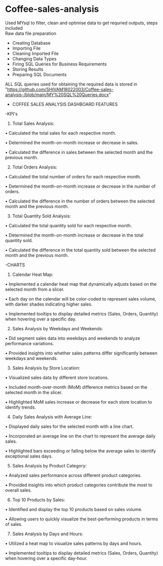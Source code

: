 # Coffee-sales-analysis

Used MYsql to filter, clean and optimise data to get requried outputs, steps included  
Raw data file preparation
- Creating Database
- Importing File
- Cleaning Imported File
- Changing Data Types
- Firing SQL Queries for Business Requirements
- Storing Results
- Preparing SQL Documents
  
ALL SQL queries used for obtaining the required data is stored in "https://github.com/SHIVAM18022003/Coffee-sales-analysis-/blob/main/MY%20SQL%20Queries.docx"

- COFFEE SALES ANALYSIS DASHBOARD FEATURES

-KPI's
1. Total Sales Analysis:

• Calculated the total sales for each respective month.

• Determined the month-on-month increase or decrease in sales.

• Calculated the difference in sales between the selected month and the previous month.

2. Total Orders Analysis:

• Calculated the total number of orders for each respective month.

• Determined the month-on-month increase or decrease in the number of orders.

• Calculated the difference in the number of orders between the selected month and the previous month.

3. Total Quantity Sold Analysis:

• Calculated the total quantity sold for each respective month.

• Determined the month-on-month increase or decrease in the total quantity sold.

• Calculated the difference in the total quantity sold between the selected month and the previous month.

-CHARTS

1. Calendar Heat Map:

• Implemented a calendar heat map that dynamically adjusts based on the selected month from a slicer.

• Each day on the calendar will be color-coded to represent sales volume, with darker shades indicating higher sales.

• Implemented tooltips to display detailed metrics (Sales, Orders, Quantity) when hovering over a specific day.

2. Sales Analysis by Weekdays and Weekends:

• Did segment sales data into weekdays and weekends to analyze performance variations.

• Provided insights into whether sales patterns differ significantly between weekdays and weekends.

3. Sales Analysis by Store Location:

• Visualized sales data by different store locations.

• Included month-over-month (MoM) difference metrics based on the selected month in the slicer.

• Highlighted MoM sales increase or decrease for each store location to identify trends.

4. Daily Sales Analysis with Average Line:

• Displayed daily sales for the selected month with a line chart.

• Incorporated an average line on the chart to represent the average daily sales.

• Highlighted bars exceeding or falling below the average sales to identify exceptional sales days.

5. Sales Analysis by Product Category:

• Analyzed sales performance across different product categories.

• Provided insights into which product categories contribute the most to overall sales.

6. Top 10 Products by Sales:

• Identified and display the top 10 products based on sales volume.

• Allowing users to quickly visualize the best-performing products in terms of sales.

7. Sales Analysis by Days and Hours:

• Utilized a heat map to visualize sales patterns by days and hours.

• Implemented tooltips to display detailed metrics (Sales, Orders, Quantity) when hovering over a specific day-hour.
